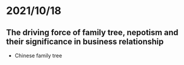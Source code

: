# 2021/10/18
## The driving force of family tree, nepotism and their significance in business relationship
- Chinese family tree
